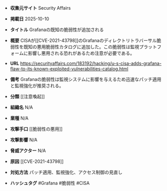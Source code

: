 - **収集元サイト**
Security Affairs

- **掲載日**
2025-10-10

- **タイトル**
Grafanaの既知の脆弱性が追加される

- **概要**
CISAが[[CVE-2021-43798]]のGrafanaのディレクトリトラバーサル脆弱性を既知の悪用脆弱性カタログに追加した。この脆弱性は監視プラットフォームに影響し悪用される恐れがあるため注意が必要である。

- **URL**
https://securityaffairs.com/183192/hacking/u-s-cisa-adds-grafana-flaw-to-its-known-exploited-vulnerabilities-catalog.html

- **備考**
Grafanaの脆弱性は監視システムに影響を与えるため迅速なパッチ適用と監視強化が推奨される。

- **分類**
[[注意喚起]]

- **組織名**
N/A

- **業種**
N/A

- **攻撃手口**
[[脆弱性の悪用]]

- **攻撃影響**
N/A

- **脅威アクター**
N/A

- **原因**
[[CVE-2021-43798]]

- **対処方法**
パッチ適用、監視強化、アクセス制御の見直し

- **ハッシュタグ**
#Grafana #脆弱性 #CISA
